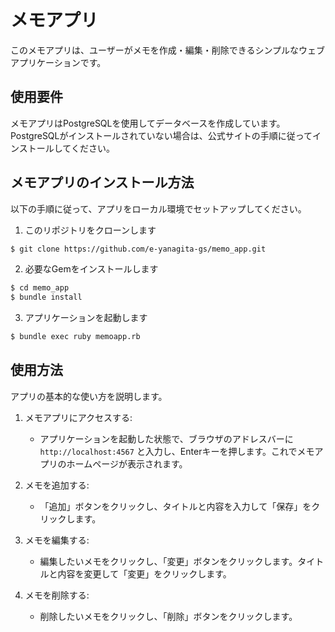 # メモアプリ
このメモアプリは、ユーザーがメモを作成・編集・削除できるシンプルなウェブアプリケーションです。

## 使用要件
メモアプリはPostgreSQLを使用してデータベースを作成しています。
PostgreSQLがインストールされていない場合は、公式サイトの手順に従ってインストールしてください。

## メモアプリのインストール方法
以下の手順に従って、アプリをローカル環境でセットアップしてください。

1. このリポジトリをクローンします
```sh
$ git clone https://github.com/e-yanagita-gs/memo_app.git
```
2. 必要なGemをインストールします
```sh
$ cd memo_app
$ bundle install
```
3. アプリケーションを起動します
```sh
$ bundle exec ruby memoapp.rb
```

## 使用方法
アプリの基本的な使い方を説明します。
1. メモアプリにアクセスする:
   - アプリケーションを起動した状態で、ブラウザのアドレスバーに `http://localhost:4567` と入力し、Enterキーを押します。これでメモアプリのホームページが表示されます。

2. メモを追加する:
   - 「追加」ボタンをクリックし、タイトルと内容を入力して「保存」をクリックします。

3. メモを編集する:
   - 編集したいメモをクリックし、「変更」ボタンをクリックします。タイトルと内容を変更して「変更」をクリックします。

4. メモを削除する:
   - 削除したいメモをクリックし、「削除」ボタンをクリックします。
